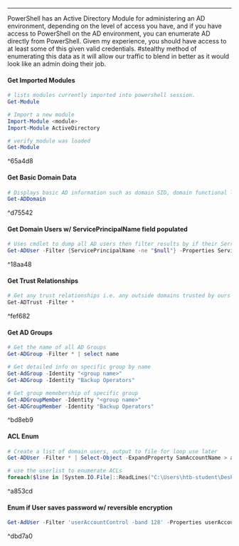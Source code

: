 -- -
PowerShell has an Active Directory Module for administering an AD environment, depending on the level of access you have, and if you have access to PowerShell on the AD environment, you can enumerate AD directly from PowerShell. Given my experience, you should have access to at least some of this given valid credentials. #stealthy method of enumerating this data as it will allow our traffic to blend in better as it would look like an admin doing their job. 
#### Get Imported Modules
```powershell
# lists modules currently imported into powershell session.
Get-Module

# Import a new module
Import-Module <module> 
Import-Module ActiveDirectory

# verify module was loaded
Get-Module
```

^65a4d8

#### Get Basic Domain Data
```powershell
# Displays basic AD information such as domain SID, domain functional level, child domains, etc.
Get-ADDomain
```

^d75542

#### Get Domain Users w/ ServicePrincipalName field populated
```powershell
# Uses cmdlet to dump all AD users then filter results by if their SerrvicePrincipalName is NOT null. 
Get-ADUser -Filter {ServicePrincipalName -ne "$null"} -Properties ServicePrincipalName
```

^18aa48

#### Get Trust Relationships
```powershell
# Get any trust relationships i.e. any outside domains trusted by ours and vice versa. Displays the trusted domains and the trust relationship with them.
Get-ADTrust -Filter *
```

^fef682

#### Get AD Groups
```powershell
# Get the name of all AD Groups
Get-ADGroup -Filter * | select name

# Get detailed info on specific group by name
Get-AdGroup -Identity "<group name>"
Get-ADGroup -Identity "Backup Operators"

# Get group memebership of specific group
Get-ADGroupMember -Identity "<group name>"
Get-ADGroupMember -Identity "Backup Operators"
```

^bd8eb9

#### ACL Enum
```powershell
# Create a list of domain users, output to file for loop use later
Get-ADUser -Filter * | Select-Object -ExpandProperty SamAccountName > ad_users.txt

# use the userlist to enumerate ACLs
foreach($line in [System.IO.File]::ReadLines("C:\Users\htb-student\Desktop\ad_users.txt")) {get-acl  "AD:\$(Get-ADUser $line)" | Select-Object Path -ExpandProperty Access | Where-Object {$_.IdentityReference -match 'INLANEFREIGHT\\wley'}}
```

^a853cd

#### Enum if User saves password w/ reversible encryption
```powershell
Get-AdUser -Filter 'userAccountControl -band 128' -Properties userAccountControl
```

^dbd7a0
